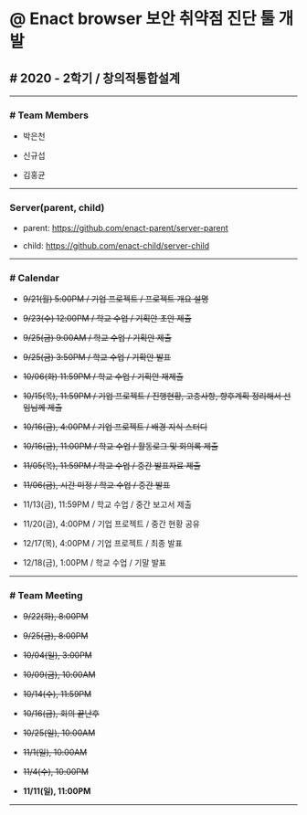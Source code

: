 # @ Enact browser 보안 취약점 진단 툴 개발

## # 2020 - 2학기 / 창의적통합설계

---

### # Team Members

* 박은천

* 신규섭

* 김홍균

---

### Server(parent, child)

* parent: https://github.com/enact-parent/server-parent

* child: https://github.com/enact-child/server-child

---

### # Calendar

* ~~9/21(월) 5:00PM / 기업 프로젝트 / 프로젝트 개요 설명~~

* ~~9/23(수) 12:00PM / 학교 수업 / 기획안 초안 제출~~

* ~~9/25(금) 9:00AM / 학교 수업 / 기획안 제출~~

* ~~9/25(금) 3:50PM / 학교 수업 / 기확안 발표~~

* ~~10/06(화) 11:59PM / 학교 수업 / 기획안 재제출~~

* ~~10/15(목), 11:59PM / 기업 프로젝트 / 진행현황, 고충사항, 향후계획 정리해서 선임님께 제출~~

* ~~10/16(금), 4:00PM / 기업 프로젝트 / 배경 지식 스터디~~

* ~~10/16(금), 11:00PM / 학교 수업 / 활동로그 및 회의록 제출~~

* ~~11/05(목), 11:59PM / 학교 수업 / 중간 발표자료 제출~~

* ~~11/06(금), 시간 미정 / 학교 수업 / 중간 발표~~

* 11/13(금), 11:59PM / 학교 수업 / 중간 보고서 제출

* 11/20(금), 4:00PM / 기업 프로젝트 / 중간 현황 공유

* 12/17(목), 4:00PM / 기업 프로젝트 / 최종 발표

* 12/18(금), 1:00PM / 학교 수업 / 기말 발표

---

### # Team Meeting

* ~~9/22(화), 8:00PM~~

* ~~9/25(금), 8:00PM~~

* ~~10/04(일), 3:00PM~~

* ~~10/09(금), 10:00AM~~

* ~~10/14(수), 11:59PM~~

* ~~10/16(금), 회의 끝난후~~

* ~~10/25(일), 10:00AM~~

* ~~11/1(일), 10:00AM~~

* ~~11/4(수), 10:00PM~~

* __11/11(일), 11:00PM__

---
